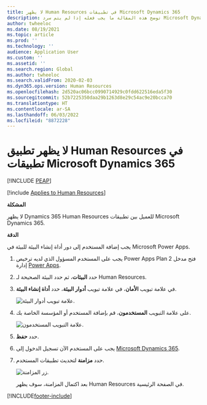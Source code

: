 ```yaml
---
title: لا يظهر Human Resources في تطبيقات Microsoft Dynamics 365
description: توضح هذه المقالة ما يجب فعله إذا لم يتم سرد Microsoft Dynamics 365 Human Resources بين تطبيقات Microsoft Dynamics ‏365.
author: twheeloc
ms.date: 08/19/2021
ms.topic: article
ms.prod: ''
ms.technology: ''
audience: Application User
ms.custom: ''
ms.assetid: ''
ms.search.region: Global
ms.author: twheeloc
ms.search.validFrom: 2020-02-03
ms.dyn365.ops.version: Human Resources
ms.openlocfilehash: 2d520ac06bcc0990714929c0fdd622516eda5f30
ms.sourcegitcommit: 52b7225350daa29b1263d8e29c54ac9e20bcca70
ms.translationtype: HT
ms.contentlocale: ar-SA
ms.lasthandoff: 06/03/2022
ms.locfileid: "8872228"
---
```

# <a name="human-resources-app-doesnt-appear-in-microsoft-dynamics-365-apps"></a>لا يظهر تطبيق Human Resources في تطبيقات Microsoft Dynamics ‏365


[!INCLUDE [PEAP](../includes/peap-2.md)]

[!include [Applies to Human Resources](../includes/applies-to-hr.md)]

**المشكلة**

لا يظهر Dynamics 365 Human Resources للعميل بين تطبيقات Microsoft Dynamics 365.

**الدقة**

يجب إضافة المستخدم إلى دور أداة إنشاء البيئة للبيئة في Microsoft Power Apps.

1. يجب على المستخدم المسؤول الذي لديه ترخيص Power Apps Plan 2 فتح مدخل إدارة [Power Apps](https://preview.admin.powerapps.com/).

2. حدد **البيئات**، ثم حدد البيئة الصحيحة لـ Human Resources.

3. في علامة تبويب **الأمان**، في علامة تبويب **أدوار البيئة**، حدد **أداة إنشاء البيئة**.

    ![علامة تبويب أدوار البيئة.](media/environment-roles.png)

4. على علامة التبويب **المستخدمون**، قم بإضافة المستخدم أو المؤسسة الخاصة بك.

    ![علامة التبويب المستخدمون.](media/environment-maker.png)

5. حدد **حفظ**.

6. يجب على المستخدم الآن تسجيل الدخول إلى [Microsoft Dynamics 365](https://home.dynamics.com/).

7. حدد **مزامنة** لتحديث تطبيقات المستخدم.

    ![زر المزامنة.](media/get-more.png)

    بعد اكتمال المزامنة، سوف يظهر Human Resources في الصفحة الرئيسية.


[!INCLUDE[footer-include](../includes/footer-banner.md)]
